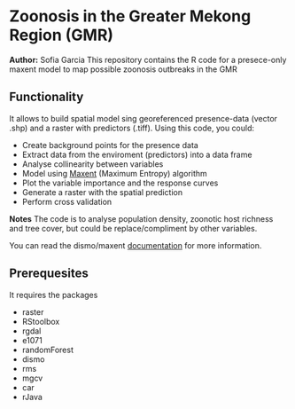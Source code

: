 # Zoonosis in the Greater Mekong Region (GMR)
**Author:** Sofia Garcia
This repository contains the R code for a presece-only maxent model to map possible zoonosis outbreaks in the GMR

## Functionality
It allows to build spatial model sing georeferenced presence-data (vector .shp) and a raster with predictors (.tiff).
Using this code, you could:
* Create background points for the presence data
* Extract data from the enviroment (predictors) into a data frame
* Analyse collinearity between variables
* Model using [Maxent](https://biodiversityinformatics.amnh.org/open_source/maxent/) (Maximum Entropy) algorithm
* Plot the variable importance and the response curves
* Generate a raster with the spatial prediction
* Perform cross validation

**Notes**
The code is to analyse population density, zoonotic host richness and tree cover, but could be replace/compliment by other variables.

You can read the dismo/maxent [documentation](https://cran.r-project.org/web/packages/dismo/dismo.pdf) for more information.
## Prerequesites

It requires the packages
- raster
- RStoolbox
- rgdal
- e1071
- randomForest
- dismo
- rms
- mgcv
- car
- rJava
